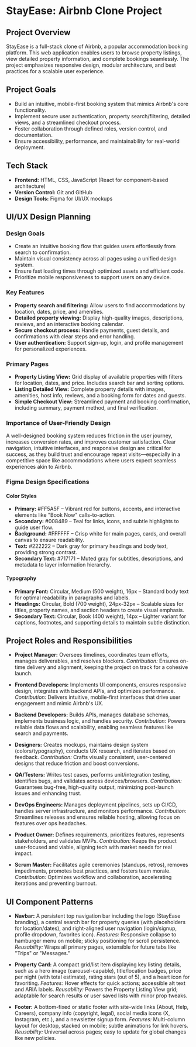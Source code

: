 # StayEase: Airbnb Clone Project

## Project Overview

StayEase is a full-stack clone of Airbnb, a popular accommodation booking platform. This web application enables users to browse property listings, view detailed property information, and complete bookings seamlessly. The project emphasizes responsive design, modular architecture, and best practices for a scalable user experience.

## Project Goals

- Build an intuitive, mobile-first booking system that mimics Airbnb's core functionality.
- Implement secure user authentication, property search/filtering, detailed views, and a streamlined checkout process.
- Foster collaboration through defined roles, version control, and documentation.
- Ensure accessibility, performance, and maintainability for real-world deployment.

## Tech Stack

- **Frontend:** HTML, CSS, JavaScript (React for component-based architecture)
- **Version Control:** Git and GitHub
- **Design Tools:** Figma for UI/UX mockups

## UI/UX Design Planning

### Design Goals

- Create an intuitive booking flow that guides users effortlessly from search to confirmation.
- Maintain visual consistency across all pages using a unified design system.
- Ensure fast loading times through optimized assets and efficient code.
- Prioritize mobile responsiveness to support users on any device.

### Key Features

- **Property search and filtering:** Allow users to find accommodations by location, dates, price, and amenities.
- **Detailed property viewing:** Display high-quality images, descriptions, reviews, and an interactive booking calendar.
- **Secure checkout process:** Handle payments, guest details, and confirmations with clear steps and error handling.
- **User authentication:** Support sign-up, login, and profile management for personalized experiences.

### Primary Pages

- **Property Listing View:** Grid display of available properties with filters for location, dates, and price. Includes search bar and sorting options.
- **Listing Detailed View:** Complete property details with images, amenities, host info, reviews, and a booking form for dates and guests.
- **Simple Checkout View:** Streamlined payment and booking confirmation, including summary, payment method, and final verification.

### Importance of User-Friendly Design

A well-designed booking system reduces friction in the user journey, increases conversion rates, and improves customer satisfaction. Clear navigation, intuitive interfaces, and responsive design are critical for success, as they build trust and encourage repeat visits—especially in a competitive space like accommodations where users expect seamless experiences akin to Airbnb.

### Figma Design Specifications

#### Color Styles

- **Primary:** #FF5A5F – Vibrant red for buttons, accents, and interactive elements like "Book Now" calls-to-action.
- **Secondary:** #008489 – Teal for links, icons, and subtle highlights to guide user flow.
- **Background:** #FFFFFF – Crisp white for main pages, cards, and overall canvas to ensure readability.
- **Text:** #222222 – Dark gray for primary headings and body text, providing strong contrast.
- **Secondary Text:** #717171 – Muted gray for subtitles, descriptions, and metadata to layer information hierarchy.

#### Typography

- **Primary Font:** Circular, Medium (500 weight), 16px – Standard body text for optimal readability in paragraphs and labels.
- **Headings:** Circular, Bold (700 weight), 24px-32px – Scalable sizes for titles, property names, and section headers to create visual emphasis.
- **Secondary Text:** Circular, Book (400 weight), 14px – Lighter variant for captions, footnotes, and supporting details to maintain subtle distinction.

## Project Roles and Responsibilities

- **Project Manager:** Oversees timelines, coordinates team efforts, manages deliverables, and resolves blockers.
  _Contribution:_ Ensures on-time delivery and alignment, keeping the project on track for a cohesive launch.

- **Frontend Developers:** Implements UI components, ensures responsive design, integrates with backend APIs, and optimizes performance.
  _Contribution:_ Delivers intuitive, mobile-first interfaces that drive user engagement and mimic Airbnb's UX.

- **Backend Developers:** Builds APIs, manages database schemas, implements business logic, and handles security.
  _Contribution:_ Powers reliable data flows and scalability, enabling seamless features like search and payments.

- **Designers:** Creates mockups, maintains design system (colors/typography), conducts UX research, and iterates based on feedback.
  _Contribution:_ Crafts visually consistent, user-centered designs that reduce friction and boost conversions.

- **QA/Testers:** Writes test cases, performs unit/integration testing, identifies bugs, and validates across devices/browsers.
  _Contribution:_ Guarantees bug-free, high-quality output, minimizing post-launch issues and enhancing trust.

- **DevOps Engineers:** Manages deployment pipelines, sets up CI/CD, handles server infrastructure, and monitors performance.
  _Contribution:_ Streamlines releases and ensures reliable hosting, allowing focus on features over ops headaches.

- **Product Owner:** Defines requirements, prioritizes features, represents stakeholders, and validates MVPs.
  _Contribution:_ Keeps the product user-focused and viable, aligning tech with market needs for real impact.

- **Scrum Master:** Facilitates agile ceremonies (standups, retros), removes impediments, promotes best practices, and fosters team morale.
  _Contribution:_ Optimizes workflow and collaboration, accelerating iterations and preventing burnout.

## UI Component Patterns

- **Navbar:** A persistent top navigation bar including the logo (StayEase branding), a central search bar for property queries (with placeholders for location/dates), and right-aligned user navigation (login/signup, profile dropdown, favorites icon).
  _Features:_ Responsive collapse to hamburger menu on mobile; sticky positioning for scroll persistence.
  _Reusability:_ Wraps all primary pages, extensible for future tabs like "Trips" or "Messages."
- **Property Card:** A compact grid/list item displaying key listing details, such as a hero image (carousel-capable), title/location badges, price per night (with total estimate), rating stars (out of 5), and a heart icon for favoriting. _Features:_ Hover effects for quick actions; accessible alt text and ARIA labels.
  _Reusability:_ Powers the Property Listing View grid; adaptable for search results or user saved lists with minor prop tweaks.

- **Footer:** A bottom-fixed or static footer with site-wide links (About, Help, Careers), company info (copyright, legal), social media icons (X, Instagram, etc.), and a newsletter signup form.
  _Features:_ Multi-column layout for desktop, stacked on mobile; subtle animations for link hovers.
  _Reusability:_ Universal across pages; easy to update for global changes like new policies.
